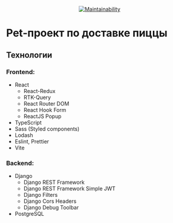 <div align="center">

[![Maintainability](https://api.codeclimate.com/v1/badges/c2743f1ac52be57817ae/maintainability)](https://codeclimate.com/github/diplomatgmg/fullstack-pizza/maintainability)

</div>

# Pet-проект по доставке пиццы

## Технологии

### **Frontend:**

- React
  - React-Redux
  - RTK-Query
  - React Router DOM
  - React Hook Form
  - ReactJS Popup
- TypeScript
- Sass (Styled components)
- Lodash
- Eslint, Prettier
- Vite

### **Backend:**
- Django
  - Django REST Framework
  - Django REST Framework Simple JWT
  - Django Filters
  - Django Cors Headers
  - Django Debug Toolbar
- PostgreSQL

